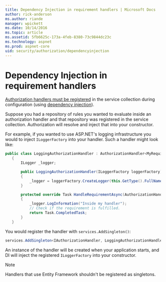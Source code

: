 ```yaml
---
title: Dependency Injection in requirement handlers | Microsoft Docs
author: rick-anderson
ms.author: riande
manager: wpickett
ms.date: 10/14/2016
ms.topic: article
ms.assetid: 5fb6625c-173a-4feb-8380-73c9844dc23c
ms.technology: aspnet
ms.prod: aspnet-core
uid: security/authorization/dependencyinjection
---
```

# Dependency Injection in requirement handlers

<a name=security-authorization-di></a>

[Authorization handlers must be registered](policies.md#security-authorization-policies-based-handler-registration) in the service collection during configuration (using [dependency injection](../../fundamentals/dependency-injection.md#fundamentals-dependency-injection)).

Suppose you had a repository of rules you wanted to evaluate inside an authorization handler and that repository was registered in the service collection.  Authorization will resolve and inject that into your constructor.

For example, if you wanted to use ASP.NET's logging infrastructure you would to inject `ILoggerFactory` into your handler. Such a handler might look like:

````csharp
public class LoggingAuthorizationHandler : AuthorizationHandler<MyRequirement>
   {
       ILogger _logger;

       public LoggingAuthorizationHandler(ILoggerFactory loggerFactory)
       {
           _logger = loggerFactory.CreateLogger(this.GetType().FullName);
       }

       protected override Task HandleRequirementAsync(AuthorizationHandlerContext context, MyRequirement requirement)
       {
           _logger.LogInformation("Inside my handler");
           // Check if the requirement is fulfilled.
           return Task.CompletedTask;
       }
   }
   ````

You would register the handler with `services.AddSingleton()`:

````csharp
services.AddSingleton<IAuthorizationHandler, LoggingAuthorizationHandler>();
   ````

An instance of the handler will be created when your application starts, and DI will inject the registered `ILoggerFactory` into your constructor.

> [!NOTE]
> Handlers that use Entity Framework shouldn't be registered as singletons.
